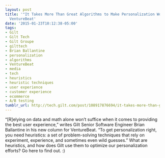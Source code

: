 ```yaml
---
layout: post
title: '"It Takes More Than Great Algorithms to Make Personalization Work": Gilt on
  VentureBeat'
date: '2015-01-23T10:12:38-05:00'
tags:
- Gilt
- Gilt Tech
- Gilt Groupe
- gilttech
- Brian Ballantine
- personalization
- algorithms
- VentureBeat
- media
- tech
- heuristics
- heuristic techniques
- user experience
- customer experience
- ecommerce
- A/B testing
tumblr_url: http://tech.gilt.com/post/108917876694/it-takes-more-than-great-algorithms-to-make
---
```



“[R]elying on data and math alone won’t suffice when it comes to providing the best user experience,” writes Gilt Senior Software Engineer Brian Ballantine in his new column for VentureBeat. “To get personalization right, you need heuristics: a set of problem-solving techniques that rely on experiment, experience, and sometimes even wild guesses.” What are heuristics, and how does Gilt use them to optimize our personalization efforts? Go here to find out. :)

